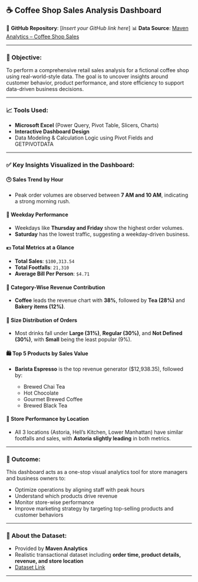 ## ☕ Coffee Shop Sales Analysis Dashboard

🔗 **GitHub Repository**: \[*Insert your GitHub link here*]
📊 **Data Source**: [Maven Analytics – Coffee Shop Sales](https://mavenanalytics.io/data-playground?dataStructure=Multiple%20tables&dataStructure=Single%20table&order=number_of_records%2Casc&search=Coffee%20shop%20sales)

---

### 🧭 Objective:

To perform a comprehensive retail sales analysis for a fictional coffee shop using real-world-style data. The goal is to uncover insights around customer behavior, product performance, and store efficiency to support data-driven business decisions.

---

### 📈 Tools Used:

* **Microsoft Excel** (Power Query, Pivot Table, Slicers, Charts)
* **Interactive Dashboard Design**
* Data Modeling & Calculation Logic using Pivot Fields and GETPIVOTDATA

---

### ✅ Key Insights Visualized in the Dashboard:

#### 🕑 **Sales Trend by Hour**

* Peak order volumes are observed between **7 AM and 10 AM**, indicating a strong morning rush.

#### 📆 **Weekday Performance**

* Weekdays like **Thursday and Friday** show the highest order volumes.
* **Saturday** has the lowest traffic, suggesting a weekday-driven business.

#### 💵 **Total Metrics at a Glance**

* **Total Sales**: `$100,313.54`
* **Total Footfalls**: `21,310`
* **Average Bill Per Person**: `$4.71`

#### 🍩 **Category-Wise Revenue Contribution**

* **Coffee** leads the revenue chart with **38%**, followed by **Tea (28%)** and **Bakery items (12%)**.

#### 🧃 **Size Distribution of Orders**

* Most drinks fall under **Large (31%)**, **Regular (30%)**, and **Not Defined (30%)**, with **Small** being the least popular (9%).

#### 🛍️ **Top 5 Products by Sales Value**

* **Barista Espresso** is the top revenue generator (\$12,938.35), followed by:

  * Brewed Chai Tea
  * Hot Chocolate
  * Gourmet Brewed Coffee
  * Brewed Black Tea

#### 📍 **Store Performance by Location**

* All 3 locations (Astoria, Hell’s Kitchen, Lower Manhattan) have similar footfalls and sales, with **Astoria slightly leading** in both metrics.

---

### 🎯 Outcome:

This dashboard acts as a one-stop visual analytics tool for store managers and business owners to:

* Optimize operations by aligning staff with peak hours
* Understand which products drive revenue
* Monitor store-wise performance
* Improve marketing strategy by targeting top-selling products and customer behaviors

---

### 📂 About the Dataset:

* Provided by **Maven Analytics**
* Realistic transactional dataset including **order time, product details, revenue, and store location**
* [Dataset Link](https://mavenanalytics.io/data-playground?dataStructure=Multiple%20tables&dataStructure=Single%20table&order=number_of_records%2Casc&search=Coffee%20shop%20sales)

---

